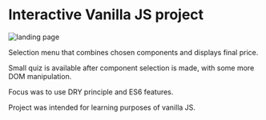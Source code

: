 # Interactive Vanilla JS project

![landing page](https://i.ibb.co/z7PZLvr/Screenshot-18.jpg)

Selection menu that combines chosen components and displays final price.

Small quiz is available after component selection is made, with some more DOM manipulation.

Focus was to use DRY principle and ES6 features.

Project was intended for learning purposes of vanilla JS.
